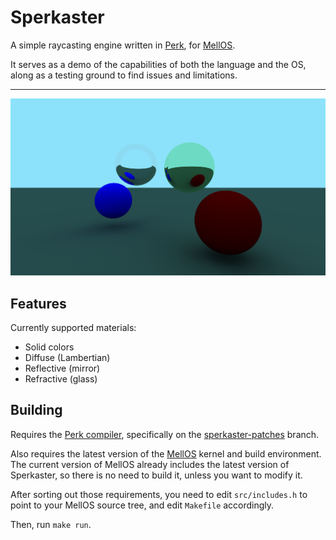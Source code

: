 # Sperkaster

A simple raycasting engine written in [Perk](https://github.com/Alex23087/Perk), for [MellOS](https://github.com/mell-o-tron/MellOs).

It serves as a demo of the capabilities of both the language and the OS, along as a testing ground to find issues and limitations.

---

![Screenshot](img/screenshot.png)

## Features

Currently supported materials:
- Solid colors
- Diffuse (Lambertian)
- Reflective (mirror)
- Refractive (glass)

## Building
Requires the [Perk compiler](https://github.com/Alex23087/Perk), specifically on the [sperkaster-patches](https://github.com/Alex23087/Perk/tree/sperkaster-patches) branch.

Also requires the latest version of the [MellOS](https://github.com/mell-o-tron/MellOs) kernel and build environment. The current version of MellOS already includes the latest version of Sperkaster, so there is no need to build it, unless you want to modify it.

After sorting out those requirements, you need to edit `src/includes.h` to point to your MellOS source tree, and edit `Makefile` accordingly.

Then, run `make run`.